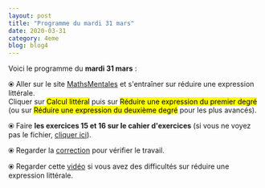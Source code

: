 ```yaml
---
layout: post
title: "Programme du mardi 31 mars"
date: 2020-03-31
category: 4eme
blog: blog4
---
```


Voici le programme du <b>mardi 31 mars</b> :

⦿ Aller sur le site <a href="http://mathsmentales.net/">MathsMentales</a> et s'entraîner sur réduire une expression littérale.
<br>
Cliquer sur <mark>Calcul littéral</mark> puis sur <mark>Réduire une expression du premier degré</mark> (ou sur <mark>Réduire une expression du deuxième degré</mark> pour les plus avancés).

⦿ Faire <b>les exercices 15 et 16 sur le cahier d'exercices</b> (si vous ne voyez pas le fichier, <a href="/exercices/4eme/4eme_exercices_mardi_31_mars_2020.pdf">cliquer ici</a>). 

<object data="/exercices/4eme/4eme_exercices_mardi_31_mars_2020.pdf" width="100%" height="500" type='application/pdf'></object>

⦿ Regarder la <a class="correction" href="/exercices/4eme/4eme_exercices_mardi_31_mars_2020_corrections.pdf">correction</a> pour vérifier le travail.

⦿ Regarder cette <a class="video" href="https://youtu.be/qEUb4IU-HiY">vidéo</a> si vous avez des difficultés sur réduire une expression littérale.

